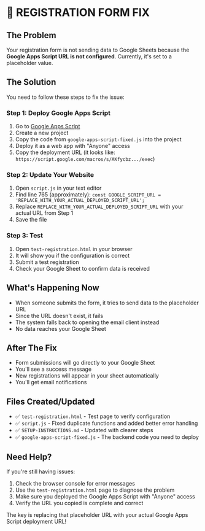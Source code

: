 # 🔧 REGISTRATION FORM FIX

## The Problem
Your registration form is not sending data to Google Sheets because the **Google Apps Script URL is not configured**. Currently, it's set to a placeholder value.

## The Solution
You need to follow these steps to fix the issue:

### Step 1: Deploy Google Apps Script
1. Go to [Google Apps Script](https://script.google.com)
2. Create a new project
3. Copy the code from `google-apps-script-fixed.js` into the project
4. Deploy it as a web app with "Anyone" access
5. Copy the deployment URL (it looks like: `https://script.google.com/macros/s/AKfycbz.../exec`)

### Step 2: Update Your Website
1. Open `script.js` in your text editor
2. Find line 765 (approximately): `const GOOGLE_SCRIPT_URL = 'REPLACE_WITH_YOUR_ACTUAL_DEPLOYED_SCRIPT_URL';`
3. Replace `REPLACE_WITH_YOUR_ACTUAL_DEPLOYED_SCRIPT_URL` with your actual URL from Step 1
4. Save the file

### Step 3: Test
1. Open `test-registration.html` in your browser
2. It will show you if the configuration is correct
3. Submit a test registration
4. Check your Google Sheet to confirm data is received

## What's Happening Now
- When someone submits the form, it tries to send data to the placeholder URL
- Since the URL doesn't exist, it fails
- The system falls back to opening the email client instead
- No data reaches your Google Sheet

## After The Fix
- Form submissions will go directly to your Google Sheet
- You'll see a success message
- New registrations will appear in your sheet automatically
- You'll get email notifications

## Files Created/Updated
- ✅ `test-registration.html` - Test page to verify configuration
- ✅ `script.js` - Fixed duplicate functions and added better error handling
- ✅ `SETUP-INSTRUCTIONS.md` - Updated with clearer steps
- ✅ `google-apps-script-fixed.js` - The backend code you need to deploy

## Need Help?
If you're still having issues:
1. Check the browser console for error messages
2. Use the `test-registration.html` page to diagnose the problem
3. Make sure you deployed the Google Apps Script with "Anyone" access
4. Verify the URL you copied is complete and correct

The key is replacing that placeholder URL with your actual Google Apps Script deployment URL!
